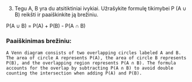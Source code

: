3. Tegu A, B yra du atsitiktiniai ivykiai. Užrašykite formulę tikimybei P (A ∪ B) reikšti ir
paaiškinkite ją brežiniu.

P(A ∪ B) = P(A) + P(B) - P(A ∩ B)
### Paaiškinimas brežiniu:
```plaintext
A Venn diagram consists of two overlapping circles labeled A and B. The area of circle A represents P(A), the area of circle B represents P(B), and the overlapping region represents P(A ∩ B). The formula accounts for the overlap by subtracting P(A ∩ B) to avoid double counting the intersection when adding P(A) and P(B).
```